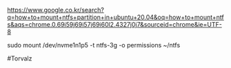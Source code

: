 https://www.google.co.kr/search?q=how+to+mount+ntfs+partition+in+ubuntu+20.04&oq=how+to+mount+ntfs&aqs=chrome.0.69i59j69i57j69i60l2.4327j0j7&sourceid=chrome&ie=UTF-8

sudo mount /dev/nvme1n1p5 -t ntfs-3g -o permissions ~/ntfs

#Torvalz 